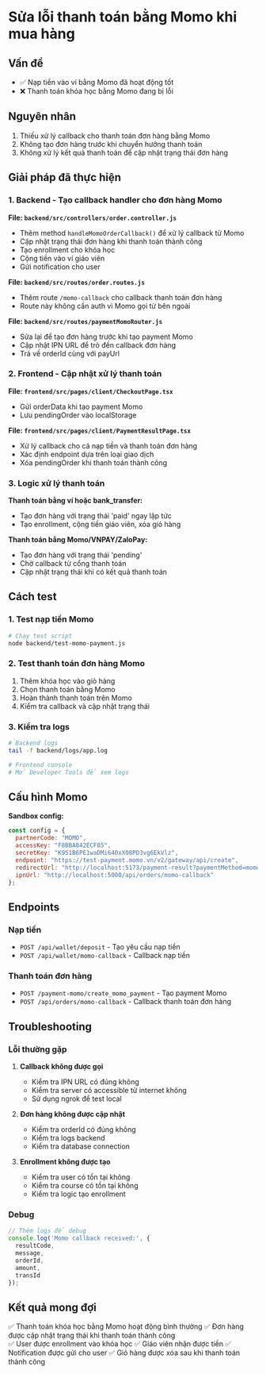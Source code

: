 # Sửa lỗi thanh toán bằng Momo khi mua hàng

## Vấn đề
- ✅ Nạp tiền vào ví bằng Momo đã hoạt động tốt
- ❌ Thanh toán khóa học bằng Momo đang bị lỗi

## Nguyên nhân
1. Thiếu xử lý callback cho thanh toán đơn hàng bằng Momo
2. Không tạo đơn hàng trước khi chuyển hướng thanh toán
3. Không xử lý kết quả thanh toán để cập nhật trạng thái đơn hàng

## Giải pháp đã thực hiện

### 1. Backend - Tạo callback handler cho đơn hàng Momo

**File: `backend/src/controllers/order.controller.js`**
- Thêm method `handleMomoOrderCallback()` để xử lý callback từ Momo
- Cập nhật trạng thái đơn hàng khi thanh toán thành công
- Tạo enrollment cho khóa học
- Cộng tiền vào ví giáo viên
- Gửi notification cho user

**File: `backend/src/routes/order.routes.js`**
- Thêm route `/momo-callback` cho callback thanh toán đơn hàng
- Route này không cần auth vì Momo gọi từ bên ngoài

**File: `backend/src/routes/paymentMomoRouter.js`**
- Sửa lại để tạo đơn hàng trước khi tạo payment Momo
- Cập nhật IPN URL để trỏ đến callback đơn hàng
- Trả về orderId cùng với payUrl

### 2. Frontend - Cập nhật xử lý thanh toán

**File: `frontend/src/pages/client/CheckoutPage.tsx`**
- Gửi orderData khi tạo payment Momo
- Lưu pendingOrder vào localStorage

**File: `frontend/src/pages/client/PaymentResultPage.tsx`**
- Xử lý callback cho cả nạp tiền và thanh toán đơn hàng
- Xác định endpoint dựa trên loại giao dịch
- Xóa pendingOrder khi thanh toán thành công

### 3. Logic xử lý thanh toán

**Thanh toán bằng ví hoặc bank_transfer:**
- Tạo đơn hàng với trạng thái 'paid' ngay lập tức
- Tạo enrollment, cộng tiền giáo viên, xóa giỏ hàng

**Thanh toán bằng Momo/VNPAY/ZaloPay:**
- Tạo đơn hàng với trạng thái 'pending'
- Chờ callback từ cổng thanh toán
- Cập nhật trạng thái khi có kết quả thanh toán

## Cách test

### 1. Test nạp tiền Momo
```bash
# Chạy test script
node backend/test-momo-payment.js
```

### 2. Test thanh toán đơn hàng Momo
1. Thêm khóa học vào giỏ hàng
2. Chọn thanh toán bằng Momo
3. Hoàn thành thanh toán trên Momo
4. Kiểm tra callback và cập nhật trạng thái

### 3. Kiểm tra logs
```bash
# Backend logs
tail -f backend/logs/app.log

# Frontend console
# Mở Developer Tools để xem logs
```

## Cấu hình Momo

**Sandbox config:**
```javascript
const config = {
  partnerCode: "MOMO",
  accessKey: "F8BBA842ECF85", 
  secretKey: "K951B6PE1waDMi640xX08PD3vg6EkVlz",
  endpoint: "https://test-payment.momo.vn/v2/gateway/api/create",
  redirectUrl: "http://localhost:5173/payment-result?paymentMethod=momo",
  ipnUrl: "http://localhost:5000/api/orders/momo-callback"
};
```

## Endpoints

### Nạp tiền
- `POST /api/wallet/deposit` - Tạo yêu cầu nạp tiền
- `POST /api/wallet/momo-callback` - Callback nạp tiền

### Thanh toán đơn hàng  
- `POST /payment-momo/create_momo_payment` - Tạo payment Momo
- `POST /api/orders/momo-callback` - Callback thanh toán đơn hàng

## Troubleshooting

### Lỗi thường gặp

1. **Callback không được gọi**
   - Kiểm tra IPN URL có đúng không
   - Kiểm tra server có accessible từ internet không
   - Sử dụng ngrok để test local

2. **Đơn hàng không được cập nhật**
   - Kiểm tra orderId có đúng không
   - Kiểm tra logs backend
   - Kiểm tra database connection

3. **Enrollment không được tạo**
   - Kiểm tra user có tồn tại không
   - Kiểm tra course có tồn tại không
   - Kiểm tra logic tạo enrollment

### Debug

```javascript
// Thêm logs để debug
console.log('Momo callback received:', {
  resultCode, 
  message, 
  orderId, 
  amount, 
  transId 
});
```

## Kết quả mong đợi

✅ Thanh toán khóa học bằng Momo hoạt động bình thường
✅ Đơn hàng được cập nhật trạng thái khi thanh toán thành công  
✅ User được enrollment vào khóa học
✅ Giáo viên nhận được tiền
✅ Notification được gửi cho user
✅ Giỏ hàng được xóa sau khi thanh toán thành công 
